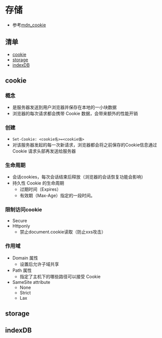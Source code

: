 # 存储
* 参考[mdn_cookie](https://developer.mozilla.org/zh-CN/docs/Web/HTTP/Cookies)

## 清单
* [cookie](#cookie)
* [storage](#storage)
* [indexDB](#indexDB)

## cookie
### 概念
* 是服务器发送到用户浏览器并保存在本地的一小块数据
* 浏览器的每次请求都会携带 Cookie 数据，会带来额外的性能开销

### 创建
* `Set-Cookie: <cookie名>=<cookie值>`
* 对该服务器发起的每一次新请求，浏览器都会将之前保存的Cookie信息通过 Cookie 请求头部再发送给服务器

### 生命周期
* 会话cookies，每次会话结束后释放（浏览器的会话恢复功能会影响）
* 持久性 Cookie 的生命周期
    * 过期时间（Expires）
	* 有效期（Max-Age）指定的一段时间。

### 限制访问cookie
* Secure
* Httponly
    * 禁止document.cookie读取（防止xxs攻击）

### 作用域
* Domain 属性
   * 设置后允许子域共享
* Path 属性
   * 指定了主机下的哪些路径可以接受 Cookie
* SameSite attribute
   * None
   * Strict
   * Lax

## storage

## indexDB